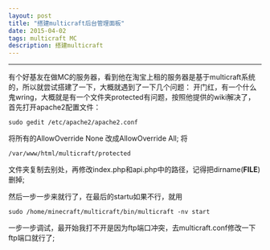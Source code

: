 ```yaml
---
layout: post
title: "搭建multicraft后台管理面板"
date: 2015-04-02
tags: multicraft MC
description: 搭建multicraft
---
```

***

有个好基友在做MC的服务器，看到他在淘宝上租的服务器是基于multicraft系统的，所以就尝试搭建了一下，大概就遇到了一下几个问题：
开门红，有一个什么鬼wring，大概就是有一个文件夹protected有问题，按照他提供的wiki解决了，首先打开apache2配置文件：

	sudo gedit /etc/apache2/apache2.conf

将所有的AllowOverride None 改成AllowOverride All;
将

	/var/www/html/multicraft/protected

文件夹复制去别处，再修改index.php和api.php中的路径，记得把dirname(__FILE__)删掉;

然后一步一步来就行了，在最后的startu如果不行，就用

	sudo /home/minecraft/multicraft/bin/multicraft -nv start
一步一步调试，最开始我打不开是因为ftp端口冲突，去multicraft.conf修改一下ftp端口就行了;
